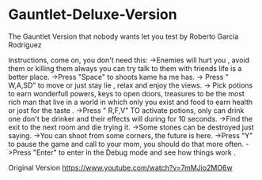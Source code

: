 # Gauntlet-Deluxe-Version
The Gauntlet Version that nobody wants let you test by Roberto García Rodríguez

Instructions, come on, you don't need this:
->Enemies will hurt you , avoid them or killing them always you can try talk to them with friends life is a better place.
->Press "Space" to shoots kame ha me has.
-> Press " W,A,SD" to move or just stay lie , relax and enjoy the views.
-> Pick potions to earn wonderfull powers, keys to open doors, treasures to be the most rich man that live in a world in which only you exist and food to earn health or jost for the taste .
->Press " R,F,V" TO activate potions, only can drink one don't be drinker and their effects will during for 10 seconds.
->Find the exit to the next room and die trying it.
->Some stones can be destroyed just saying.
->You can shoot from some corners, the future is here.
->Press "Y" to pause the game and call to your mom, you should do that more often.
->Press "Enter" to enter in the Debug mode and see how things work .

Original Version https://www.youtube.com/watch?v=7mMJio2MO6w
